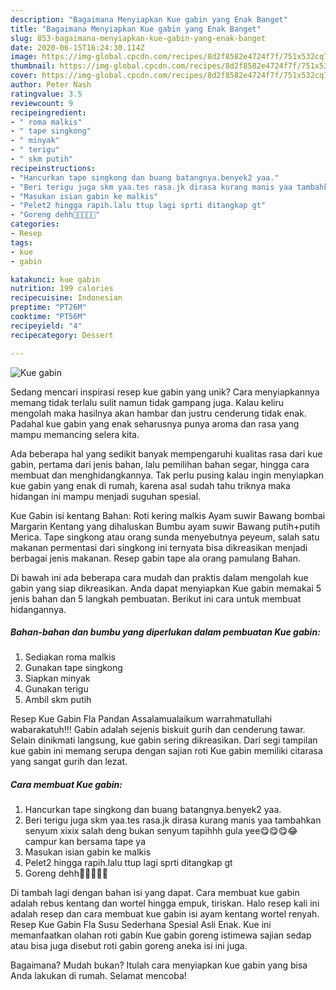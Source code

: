 ```yaml
---
description: "Bagaimana Menyiapkan Kue gabin yang Enak Banget"
title: "Bagaimana Menyiapkan Kue gabin yang Enak Banget"
slug: 853-bagaimana-menyiapkan-kue-gabin-yang-enak-banget
date: 2020-06-15T16:24:30.114Z
image: https://img-global.cpcdn.com/recipes/8d2f8582e4724f7f/751x532cq70/kue-gabin-foto-resep-utama.jpg
thumbnail: https://img-global.cpcdn.com/recipes/8d2f8582e4724f7f/751x532cq70/kue-gabin-foto-resep-utama.jpg
cover: https://img-global.cpcdn.com/recipes/8d2f8582e4724f7f/751x532cq70/kue-gabin-foto-resep-utama.jpg
author: Peter Nash
ratingvalue: 3.5
reviewcount: 9
recipeingredient:
- " roma malkis"
- " tape singkong"
- " minyak"
- " terigu"
- " skm putih"
recipeinstructions:
- "Hancurkan tape singkong dan buang batangnya.benyek2 yaa."
- "Beri terigu juga skm yaa.tes rasa.jk dirasa kurang manis yaa tambahkan senyum xixix salah deng bukan senyum tapihhh gula yee😋😋😋😂campur kan bersama tape ya"
- "Masukan isian gabin ke malkis"
- "Pelet2 hingga rapih.lalu ttup lagi sprti ditangkap gt"
- "Goreng dehh🤗🤗🤗🤗😍"
categories:
- Resep
tags:
- kue
- gabin

katakunci: kue gabin 
nutrition: 199 calories
recipecuisine: Indonesian
preptime: "PT26M"
cooktime: "PT56M"
recipeyield: "4"
recipecategory: Dessert

---
```



![Kue gabin](https://img-global.cpcdn.com/recipes/8d2f8582e4724f7f/751x532cq70/kue-gabin-foto-resep-utama.jpg)

Sedang mencari inspirasi resep kue gabin yang unik? Cara menyiapkannya memang tidak terlalu sulit namun tidak gampang juga. Kalau keliru mengolah maka hasilnya akan hambar dan justru cenderung tidak enak. Padahal kue gabin yang enak seharusnya punya aroma dan rasa yang mampu memancing selera kita.

Ada beberapa hal yang sedikit banyak mempengaruhi kualitas rasa dari kue gabin, pertama dari jenis bahan, lalu pemilihan bahan segar, hingga cara membuat dan menghidangkannya. Tak perlu pusing kalau ingin menyiapkan kue gabin yang enak di rumah, karena asal sudah tahu triknya maka hidangan ini mampu menjadi suguhan spesial.

Kue Gabin isi kentang Bahan: Roti kering malkis Ayam suwir Bawang bombai Margarin Kentang yang dihaluskan Bumbu ayam suwir Bawang putih+putih Merica. Tape singkong atau orang sunda menyebutnya peyeum, salah satu makanan permentasi dari singkong ini ternyata bisa dikreasikan menjadi berbagai jenis makanan. Resep gabin tape ala orang pamulang Bahan.


Di bawah ini ada beberapa cara mudah dan praktis dalam mengolah kue gabin yang siap dikreasikan. Anda dapat menyiapkan Kue gabin memakai 5 jenis bahan dan 5 langkah pembuatan. Berikut ini cara untuk membuat hidangannya.

<!--inarticleads1-->

##### Bahan-bahan dan bumbu yang diperlukan dalam pembuatan Kue gabin:

1. Sediakan  roma malkis
1. Gunakan  tape singkong
1. Siapkan  minyak
1. Gunakan  terigu
1. Ambil  skm putih


Resep Kue Gabin Fla Pandan Assalamualaikum warrahmatullahi wabarakatuh!!! Gabin adalah sejenis biskuit gurih dan cenderung tawar. Selain dinikmati langsung, kue gabin sering dikreasikan. Dari segi tampilan kue gabin ini memang serupa dengan sajian roti Kue gabin memiliki citarasa yang sangat gurih dan lezat. 

<!--inarticleads2-->

##### Cara membuat Kue gabin:

1. Hancurkan tape singkong dan buang batangnya.benyek2 yaa.
1. Beri terigu juga skm yaa.tes rasa.jk dirasa kurang manis yaa tambahkan senyum xixix salah deng bukan senyum tapihhh gula yee😋😋😋😂campur kan bersama tape ya
1. Masukan isian gabin ke malkis
1. Pelet2 hingga rapih.lalu ttup lagi sprti ditangkap gt
1. Goreng dehh🤗🤗🤗🤗😍


Di tambah lagi dengan bahan isi yang dapat. Cara membuat kue gabin adalah rebus kentang dan wortel hingga empuk, tiriskan. Halo resep kali ini adalah resep dan cara membuat kue gabin isi ayam kentang wortel renyah. Resep Kue Gabin Fla Susu Sederhana Spesial Asli Enak. Kue ini memanfaatkan olahan roti gabin Kue gabin goreng istimewa sajian sedap atau bisa juga disebut roti gabin goreng aneka isi ini juga. 

Bagaimana? Mudah bukan? Itulah cara menyiapkan kue gabin yang bisa Anda lakukan di rumah. Selamat mencoba!
